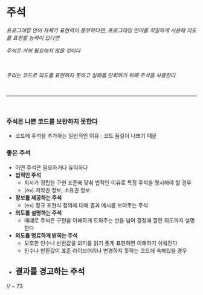 # 주석

*프로그래밍 언어 자체가 표현력이 풍부하다면, 프로그래밍 언어를 치밀하게 사용해 의도를 표현할 능력이 있다면*

*주석은 거의 필요하지 않을 것이다*

<br>

*우리는 코드로 의도를 표현하지 못하고 실패를 만회하기 위해 주석을 사용한다*

<br>

---

<br>

### 주석은 나쁜 코드를 보완하지 못한다
- 코드에 주석을 추가하는 일반적인 이유 : 코드 품질이 나쁘기 때문

### 좋은 주석
- 어떤 주석은 필요하거나 유익하다
- **법적인 주석**
    - 회사가 정립한 구현 표준에 맞춰 법적인 이유로 특정 주석을 명시해야 할 경우
    - (ex) 저작권 정보, 소유권 정보
- **정보를 제공하는 주석**
    - (ex) 정규 표현식 정의에 대해 결과 예시를 보여주는 주석
- **의도를 설명하는 주석**
    - 때떄로 주석은 구현을 이해하게 도와주는 선을 넘어 결정에 깔린 의도까지 설명한다
- **의도를 명료하게 밝히는 주석**
    - 모호한 인수나 반환값을 의미를 읽기 좋게 표현하면 이해하기 쉬워진다
    - 인수나 반환값이 표준 라이브러리나 변경하지 못하는 코드에 속해있을 경우
- **결과를 경고하는 주석**
    - 

// ~ 73